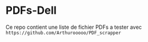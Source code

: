 # PDFs-Dell

Ce repo contient une liste de fichier PDFs a tester avec ```https://github.com/Arthurooooo/PDF_scrapper```
